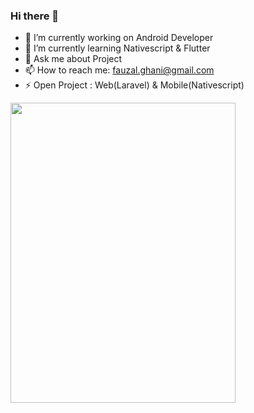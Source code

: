 ### Hi there 👋

- 🔭 I’m currently working on Android Developer 
- 🌱 I’m currently learning Nativescript & Flutter
- 💬 Ask me about Project
- 📫 How to reach me: fauzal.ghani@gmail.com
- ⚡ Open Project : Web(Laravel) & Mobile(Nativescript)

<a href="url"><img src="http://sistec.co.id/api/img/Slide1.JPG" align="left" height="480" width="360" ></a>
